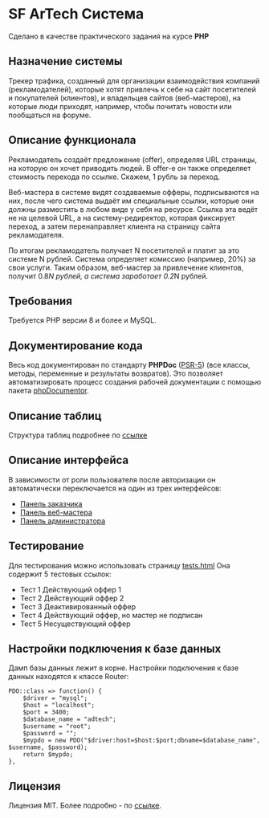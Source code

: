 # SF ArTech Система

Сделано в качестве практического задания на курсе **PHP**

## Назначение системы
Трекер трафика, созданный для организации взаимодействия компаний (рекламодателей), которые хотят привлечь к себе на сайт посетителей и покупателей (клиентов), и владельцев сайтов (веб-мастеров), на которые люди приходят, например, чтобы почитать новости или пообщаться на форуме.

## Описание функционала
Рекламодатель создаёт предложение (offer), определяя URL страницы, на которую он хочет приводить людей. В offer-е он также определяет стоимость перехода по ссылке. Скажем, 1 рубль за переход.

Веб-мастера в системе видят создаваемые офферы, подписываются на них, после чего система выдаёт им специальные ссылки, которые они должны разместить в любом виде у себя на ресурсе. Ссылка эта ведёт не на целевой URL, а на систему-редиректор, которая фиксирует переход, а затем перенаправляет клиента на страницу сайта рекламодателя.

По итогам рекламодатель получает N посетителей и платит за это системе N рублей. Система определяет комиссию (например, 20%) за свои услуги. Таким образом, веб-мастер за привлечение клиентов, получит 0.8*N рублей, а система заработает 0.2*N рублей.

## Требования 
Требуется PHP версии 8 и более и MySQL.

## Документирование кода
Весь код документирован по стандарту **PHPDoc** ([PSR-5](https://github.com/php-fig/fig-standards/blob/master/proposed/phpdoc.md)) (все классы, методы, переменные и результаты возвратов). Это позволяет автоматизировать процесс создания рабочей документации с помощью пакета [phpDocumentor](https://www.phpdoc.org/).

## Описание таблиц 
Структура таблиц подробнее по [ссылке](/docs/db.md)

## Описание интерфейса
В зависимости от роли пользователя после авторизации он автоматически переключается на один из трех интерфейсов:
- [Панель заказчика](docs/offer.md)
- [Панель веб-мастера](docs/webmaster.md)
- [Панель администратора](docs/admin.md)

## Тестирование
Для тестирования можно использовать страницу [tests.html](./public/tests.html)
Она содержит 5 тестовых ссылок:
- Тест 1 Действующий оффер 1 
- Тест 2 Действующий оффер 2 
- Тест 3 Деактивированный оффер 
- Тест 4 Действующий оффер, но мастер не подписан 
- Тест 5 Несуществующий оффер 

## Настройки подключения к базе данных
Дамп базы данных лежит в корне.
Настройки подключения к базе данных находятся к классе Router:
```
PDO::class => function() {
    $driver = "mysql";
    $host = "localhost";
    $port = 3400;
    $database_name = "adtech";
    $username = "root";
    $password = "";
    $mypdo = new PDO("$driver:host=$host:$port;dbname=$database_name", $username, $password);
    return $mypdo;
},
```

## Лицензия
Лицензия MIT. Более подробно - по [ссылке](/docs/licence.md).


